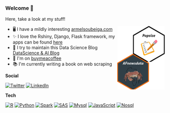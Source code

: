 <meta name="google-site-verification" content="Zkrpcge71CkhGPEkXP2eq2Bqe4Glh5q_uvpt2Ond624" />
<!-- Global site tag (gtag.js) - Google Analytics -->
<script async src="https://www.googletagmanager.com/gtag/js?id=UA-128994988-1"></script>
<script>
	 window.dataLayer = window.dataLayer || [];
	 function gtag(){dataLayer.push(arguments);}
	 gtag('js', new Date());
	 gtag('config', 'UA-128994988-1');
</script>

### Welcome 👋

Here, take a look at my stuff!

<img align="right" src="https://raw.githubusercontent.com/armelsoubeiga/armelsoubeiga/master/00.png" width="150px" style="width:150px;"/>

- 🖥️ I have a mildly interesting [armelsoubeiga.com](https://armelsoubeiga.github.io/)
- ✨ I love the Rshiny, Django, Flask framework, my apps can be found [here](https://armelsoubeiga.github.io/work.html)
- 📰 I try to maintain this Data Science Blog [DataScience & AI Blog](https://armelsoubeiga.pythonanywhere.com/)
- 💖 I'm on [buymeacoffee](https://www.buymeacoffee.com/armelsoubeiga)
- 📚 I'm currently writing a book on web scraping

__Social__

[![Twitter](https://img.shields.io/twitter/url?color=%231DA1F2&label=follow&logo=twitter&logoColor=%231DA1F2&style=flat-square&url=https://twitter.com/ArmelSoubeiga)](https://twitter.com/ArmelSoubeiga)
[![LinkedIn](https://img.shields.io/twitter/url?color=%230072b1&label=connect&logo=linkedin&logoColor=%230072b1&style=flat-square&url=https://www.linkedin.com/in/armel-soubeiga/)](https://www.linkedin.com/in/armel-soubeiga/)

__Tech__

[![R](https://img.shields.io/badge/-programming-black?style=flat-square&logo=r&link=https://github.com/armelsoubeiga)](https://github.com/armelsoubeiga)
[![Python](https://img.shields.io/badge/-programming-black?style=flat-square&logo=python&link=https://github.com/armelsoubeiga)](https://github.com/armelsoubeiga)
[![Spark](https://img.shields.io/badge/Spark-BigData%20Programming-yellow)](https://github.com/armelsoubeiga)
[![SAS](https://img.shields.io/badge/SAS-programming-brightgreen)](https://github.com/armelsoubeiga)
[![Mysql](https://img.shields.io/badge/Mysql-BDD%20Programming-yellowgreen)](https://github.com/armelsoubeiga)
[![JavaScript](https://img.shields.io/badge/-JavaScript-black?style=flat-square&logo=javascript&link=https://github.com/armelsoubeiga)](https://github.com/armelsoubeiga)
[![Nosql](https://img.shields.io/badge/Nosql-BDD%20Programming-blue)](https://github.com/armelsoubeiga)

